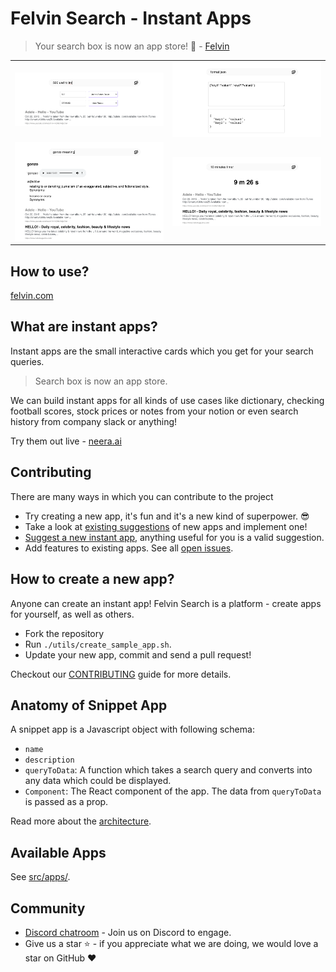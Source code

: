 # Felvin Search - Instant Apps

> Your search box is now an app store! 🎉 - [Felvin](https://felvin.com)

<!-- Concern: Does this convey that these apps are running on a website? Gif is  -->

|                                                                                                                   |                                                                                                                 |
| ----------------------------------------------------------------------------------------------------------------- | --------------------------------------------------------------------------------------------------------------- |
| [<img  alt="snippetApp" src="./assets/readme/currency-example.png">](https://felvin.com/search?q=500+usd+to+inr)  | [<img  alt="snippetApp" src="./assets/readme/json-example.png">](https://felvin.com/search?q=format+json)       |
| [<img  alt="snippetApp" src="./assets/readme/dictionary-example.png">](https://felvin.com/search?q=gonzo+meaning) | [<img  alt="snippetApp" src="./assets/readme/timer-example.png">](https://felvin.com/search?q=10+minutes+timer) |

## How to use?

[felvin.com](https://felvin.com)

## What are instant apps?

Instant apps are the small interactive cards which you get for your search queries.

> Search box is now an app store.

We can build instant apps for all kinds of use cases like dictionary, checking football scores, stock prices or notes from your notion or even search history from company slack or anything!

Try them out live - [neera.ai](https://neera.ai)

## Contributing

There are many ways in which you can contribute to the project

- Try creating a new app, it's fun and it's a new kind of superpower. 😎
- Take a look at [existing suggestions](https://github.com/felvin-search/instant-apps/issues?q=is%3Aopen+is%3Aissue+label%3Aproposal) of new apps and implement one!
- [Suggest a new instant app](https://github.com/felvin-search/instant-apps/issues/new/choose), anything useful for you is a valid suggestion.
- Add features to existing apps. See all [open issues](https://github.com/felvin-search/instant-apps/issues?q=is%3Aopen+is%3Aissue).

<!--
```sh
git clone ....
cd something
```
 -->

## How to create a new app?

Anyone can create an instant app! Felvin Search is a platform - create apps for yourself, as well as others.

- Fork the repository
- Run `./utils/create_sample_app.sh`.
- Update your new app, commit and send a pull request!

<!--- Insert a minute explainer --->

Checkout our [CONTRIBUTING](./CONTRIBUTING.md) guide for more details.

## Anatomy of Snippet App

A snippet app is a Javascript object with following schema:

- `name`
- `description`
- `queryToData`: A function which takes a search query and converts into any data which could be displayed.
- `Component`: The React component of the app. The data from `queryToData` is passed as a prop.

Read more about the [architecture](https://github.com/felvin-search/docs/blob/master/rfcs/001_snippet_apps.md).

## Available Apps

<!-- Expand this with screenshots and example queries, as well as author(s). Write a script to generate this section automatically. -->

See [src/apps/](src/apps).

## Community

- [Discord chatroom](https://discord.gg/2W8PgyaxHA) - Join us on Discord to engage.
- Give us a star ⭐️ - if you appreciate what we are doing, we would love a star on GitHub ❤️
